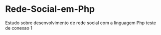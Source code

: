 Rede-Social-em-Php
==================

Estudo sobre desenvolvimento de rede social com a linguagem Php
teste de conexao 1